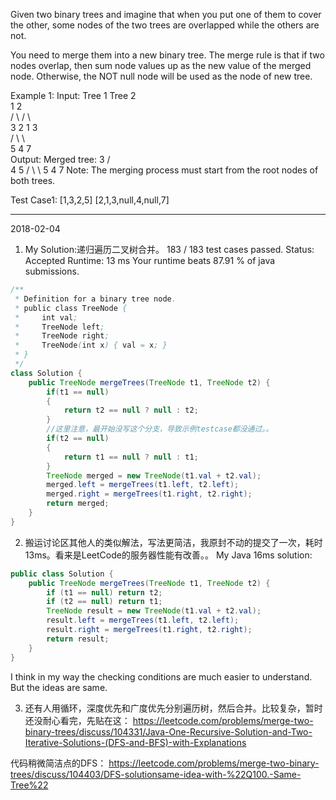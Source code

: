 Given two binary trees and imagine that when you put one of them to cover the other, some nodes of the two trees are overlapped while the others are not.

You need to merge them into a new binary tree. The merge rule is that if two nodes overlap, then sum node values up as the new value of the merged node. Otherwise, the NOT null node will be used as the node of new tree.

Example 1:
Input: 
	Tree 1                     Tree 2                  
          1                         2                             
         / \                       / \                            
        3   2                     1   3                        
       /                           \   \                      
      5                             4   7                  
Output: 
Merged tree:
	     3
	    / \
	   4   5
	  / \   \ 
	 5   4   7
Note: The merging process must start from the root nodes of both trees.

Test Case1:
[1,3,2,5]
[2,1,3,null,4,null,7]

***
2018-02-04
1. My Solution:递归遍历二叉树合并。
183 / 183 test cases passed.
Status: Accepted
Runtime: 13 ms
Your runtime beats 87.91 % of java submissions.

```java
/**
 * Definition for a binary tree node.
 * public class TreeNode {
 *     int val;
 *     TreeNode left;
 *     TreeNode right;
 *     TreeNode(int x) { val = x; }
 * }
 */
class Solution {
    public TreeNode mergeTrees(TreeNode t1, TreeNode t2) {
        if(t1 == null)
        {
            return t2 == null ? null : t2;
        }
        //这里注意，最开始没写这个分支，导致示例testcase都没通过。。
        if(t2 == null)
        {
            return t1 == null ? null : t1;
        }
        TreeNode merged = new TreeNode(t1.val + t2.val);
        merged.left = mergeTrees(t1.left, t2.left);
        merged.right = mergeTrees(t1.right, t2.right);
        return merged;
    }
}
```


2. 搬运讨论区其他人的类似解法，写法更简洁，我原封不动的提交了一次，耗时13ms。看来是LeetCode的服务器性能有改善。。
My Java 16ms solution:
```java
public class Solution {
    public TreeNode mergeTrees(TreeNode t1, TreeNode t2) {
        if (t1 == null) return t2;
        if (t2 == null) return t1;
        TreeNode result = new TreeNode(t1.val + t2.val);
        result.left = mergeTrees(t1.left, t2.left);
        result.right = mergeTrees(t1.right, t2.right);
        return result;
    }
}
```
I think in my way the checking conditions are much easier to understand. But the ideas are same.


3. 还有人用循环，深度优先和广度优先分别遍历树，然后合并。比较复杂，暂时还没耐心看完，先贴在这：
https://leetcode.com/problems/merge-two-binary-trees/discuss/104331/Java-One-Recursive-Solution-and-Two-Iterative-Solutions-(DFS-and-BFS)-with-Explanations

代码稍微简洁点的DFS：
https://leetcode.com/problems/merge-two-binary-trees/discuss/104403/DFS-solutionsame-idea-with-%22Q100.-Same-Tree%22
